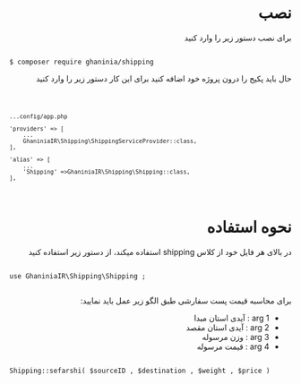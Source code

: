 <h1 dir="rtl">نصب</h1>
<p  dir="rtl">
برای نصب دستور زیر را وارد کنید
</p>
<code dir="ltr">
$ composer require ghaninia/shipping
</code>

<p  dir="rtl">
حال باید پکیج را درون پروژه خود اضافه کنید برای این کار دستور زیر را وارد کنید
</p>

<code>

    ...config/app.php
    
    'providers' => [
        ...
        GhaniniaIR\Shipping\ShippingServiceProvider::class,
    ],

    'alias' => [
        ...
        'Shipping' =>GhaniniaIR\Shipping\Shipping::class,
    ],
</code>

<h1  dir="rtl">نحوه استفاده</h1>
<p  dir="rtl">
در بالای هر فایل خود از کلاس shipping استفاده میکند، از دستور زیر استفاده کنید
</p>

<code>
use GhaniniaIR\Shipping\Shipping ;

</code>
<p dir="rtl">
برای محاسبه قیمت پست سفارشی طبق الگو زیر عمل باید نمایید:
</p>
<ul dir="rtl">
<li>arg 1 : آیدی استان مبدا</li>
<li>arg 2 : آیدی استان مقصد</li>
<li>arg 3 : وزن مرسوله</li>
<li>arg 4 : قیمت مرسوله</li>
</ul>

<code>
Shipping::sefarshi( $sourceID , $destination , $weight , $price )
</code>